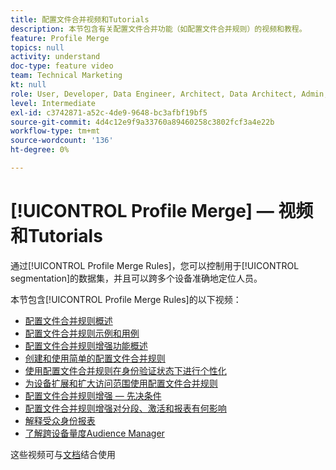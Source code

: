 ```yaml
---
title: 配置文件合并视频和Tutorials
description: 本节包含有关配置文件合并功能（如配置文件合并规则）的视频和教程。
feature: Profile Merge
topics: null
activity: understand
doc-type: feature video
team: Technical Marketing
kt: null
role: User, Developer, Data Engineer, Architect, Data Architect, Admin, Leader
level: Intermediate
exl-id: c3742871-a52c-4de9-9648-bc3afbf19bf5
source-git-commit: 4d4c12e9f9a33760a89460258c3802fcf3a4e22b
workflow-type: tm+mt
source-wordcount: '136'
ht-degree: 0%

---
```


# [!UICONTROL Profile Merge]  — 视频和Tutorials

通过[!UICONTROL Profile Merge Rules]，您可以控制用于[!UICONTROL segmentation]的数据集，并且可以跨多个设备准确地定位人员。

本节包含[!UICONTROL Profile Merge Rules]的以下视频：

* [配置文件合并规则概述](overview-of-profile-merge-rules.md)
* [配置文件合并规则示例和用例](profile-merge-rule-examples-and-use-cases.md)
* [配置文件合并规则增强功能概述](overview-of-profile-merge-rule-enhancements.md)
* [创建和使用简单的配置文件合并规则](creating-and-using-simple-profile-merge-rules.md)
* [使用配置文件合并规则在身份验证状态下进行个性化](using-profile-merge-rules-to-personalize-in-an-authenticated-state.md)
* [为设备扩展和扩大访问范围使用配置文件合并规则](using-profile-merge-rules-for-device-extension-and-increased-reach.md)
* [配置文件合并规则增强 — 先决条件](profile-merge-rule-enhancements-pre-requisites.md)
* [配置文件合并规则增强对分段、激活和报表有何影响](how-profile-merge-rule-enhancements-impact-segmentation-activation-and-reporting.md)
* [解释受众身份报表](interpret-audience-identity-reporting.md)
* [了解跨设备量度Audience Manager](understanding-cross-device-metrics-in-audience-manager.md)

这些视频可与[文档](https://experienceleague.adobe.com/docs/audience-manager/user-guide/features/profile-merge-rules/merge-rules-overview.html)结合使用
